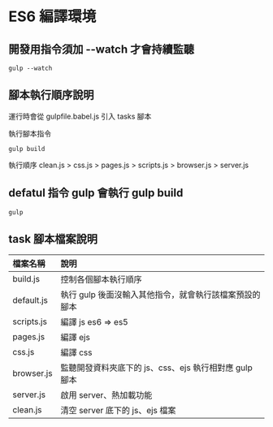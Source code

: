 # ES6 編譯環境

## 開發用指令須加 --watch 才會持續監聽

```
gulp --watch
```

## 腳本執行順序說明

運行時會從 gulpfile.babel.js 引入 tasks 腳本

執行腳本指令

```
gulp build
```

執行順序 clean.js > css.js > pages.js > scripts.js > browser.js > server.js

## defatul 指令 gulp 會執行 gulp build

```
gulp
```

## task 腳本檔案說明

| 檔案名稱   | 說明                                                   |
| :--------- | :----------------------------------------------------- |
| build.js   | 控制各個腳本執行順序                                   |
| default.js | 執行 gulp 後面沒輸入其他指令，就會執行該檔案預設的腳本 |
| scripts.js | 編譯 js es6 => es5                                     |
| pages.js   | 編譯 ejs                                               |
| css.js     | 編譯 css                                               |
| browser.js | 監聽開發資料夾底下的 js、css、ejs 執行相對應 gulp 腳本 |
| server.js  | 啟用 server、熱加載功能                                |
| clean.js   | 清空 server 底下的 js、ejs 檔案                        |
